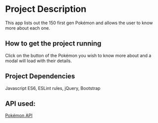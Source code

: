 # Project Description

This app lists out the 150 first gen Pokémon and allows the user to know more about each one.

## How to get the project running

Click on the button of the Pokémon you wish to know more about and a modal will load with their details.

## Project Dependencies

Javascript ES6, ESLint rules, jQuery, Bootstrap

## API used:

[Pokémon API](https://pokeapi.co/)
